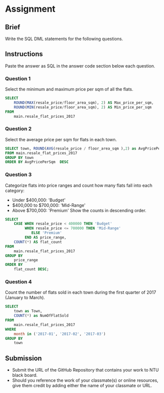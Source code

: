 # Assignment

## Brief

Write the SQL DML statements for the following questions.

## Instructions

Paste the answer as SQL in the answer code section below each question.

### Question 1

Select the minimum and maximum price per sqm of all the flats.

```sql
SELECT
	ROUND(MAX(resale_price/floor_area_sqm), 2) AS Max_price_per_sqm,
	ROUND(MIN(resale_price/floor_area_sqm), 2) AS Min_price_per_sqm
FROM
	main.resale_flat_prices_2017
```

### Question 2

Select the average price per sqm for flats in each town.

```sql
SELECT town, ROUND(AVG(resale_price / floor_area_sqm ),2) as AvgPricePerSqm
FROM main.resale_flat_prices_2017
GROUP BY town
ORDER BY AvgPricePerSqm  DESC
```

### Question 3

Categorize flats into price ranges and count how many flats fall into each category:

- Under $400,000: 'Budget'
- $400,000 to $700,000: 'Mid-Range'
- Above $700,000: 'Premium'
  Show the counts in descending order.

```sql
SELECT 
	CASE WHEN resale_price < 400000 THEN 'Budget'
		 WHEN resale_price <= 700000 THEN 'Mid-Range'
	    	ELSE 'Premium'
		 END AS price_range,
	COUNT(*) AS flat_count
FROM
	main.resale_flat_prices_2017
GROUP BY
	price_range
ORDER BY
	flat_count DESC;

```

### Question 4

Count the number of flats sold in each town during the first quarter of 2017 (January to March).

```sql
SELECT
	town as Town,
	COUNT(*) as NumOfFlatSold
FROM
	main.resale_flat_prices_2017
WHERE
	month in ('2017-01', '2017-02', '2017-03')
GROUP BY
	town

```

## Submission

- Submit the URL of the GitHub Repository that contains your work to NTU black board.
- Should you reference the work of your classmate(s) or online resources, give them credit by adding either the name of your classmate or URL.
